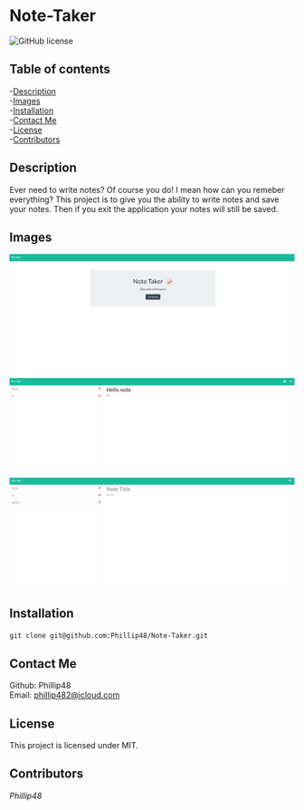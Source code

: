 # Note-Taker
![GitHub license](https://img.shields.io/badge/license-MIT-blue.svg)  
  
## Table of contents   
-[Description](#Description)   
-[Images](#Images)     
-[Installation](#Installation)  
-[Contact Me](#Contact-Me)    
-[License](#License)  
-[Contributors](#Contributors)  

## Description  
Ever need to write notes? Of course you do! I mean how can you remeber everything? This project is to give you the ability to write notes and save your notes. Then if you exit the application your notes will still be saved.  

## Images  
![Img 1](./public/assets/img/nt1.png)  
![Img 2](./public/assets/img/nt2.png)  
![Img 3](./public/assets/img/nt3.png) 

## Installation     
`git clone git@github.com:Phillip48/Note-Taker.git`  

## Contact Me  
Github: Phillip48  
Email: phillip482@icloud.com  

## License
This project is licensed under MIT.

## Contributors  
*Phillip48*  

  
